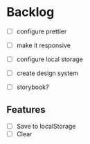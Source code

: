 # Backlog

- [ ] configure prettier
- [ ] make it responsive
- [ ] configure local storage
- [ ] create design system
- [ ] storybook?


## Features

- [ ] Save to localStorage
- [ ] Clear